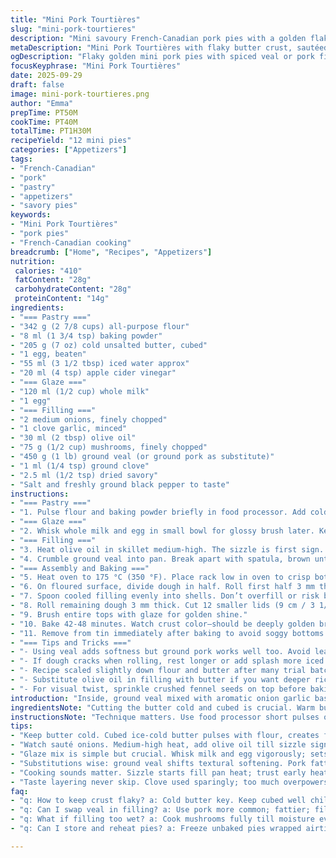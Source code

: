 ```yaml
---
title: "Mini Pork Tourtières"
slug: "mini-pork-tourtieres"
description: "Mini savoury French-Canadian pork pies with a golden flaky crust. Using a flaky butter crust with baking powder for lift instead of traditional shortening. Filled with sautéed onions, garlic, finely chopped mushrooms, and ground pork seasoned with clove and savory. The pies are baked until crisp with a milk and egg wash for that signature glossy finish. Muffin tin shapes give perfectly handheld portion sizes. A rustic twist by swapping white vinegar for apple cider vinegar and ground veal for pork for added tenderness. Ideal for appetizers or snackable mains."
metaDescription: "Mini Pork Tourtières with flaky butter crust, sautéed onions, garlic, mushrooms, and spiced ground pork. Rustic handheld French-Canadian bites baked to crisp gold."
ogDescription: "Flaky golden mini pork pies with spiced veal or pork filling, sautéed mushrooms, onions, and garlic. Baked low and slow for crisp bottom crusts and juicy centers."
focusKeyphrase: "Mini Pork Tourtières"
date: 2025-09-29
draft: false
image: mini-pork-tourtieres.png
author: "Emma"
prepTime: PT50M
cookTime: PT40M
totalTime: PT1H30M
recipeYield: "12 mini pies"
categories: ["Appetizers"]
tags:
- "French-Canadian"
- "pork"
- "pastry"
- "appetizers"
- "savory pies"
keywords:
- "Mini Pork Tourtières"
- "pork pies"
- "French-Canadian cooking"
breadcrumb: ["Home", "Recipes", "Appetizers"]
nutrition: 
 calories: "410"
 fatContent: "28g"
 carbohydrateContent: "28g"
 proteinContent: "14g"
ingredients:
- "=== Pastry ==="
- "342 g (2 7/8 cups) all-purpose flour"
- "8 ml (1 3/4 tsp) baking powder"
- "205 g (7 oz) cold unsalted butter, cubed"
- "1 egg, beaten"
- "55 ml (3 1/2 tbsp) iced water approx"
- "20 ml (4 tsp) apple cider vinegar"
- "=== Glaze ==="
- "120 ml (1/2 cup) whole milk"
- "1 egg"
- "=== Filling ==="
- "2 medium onions, finely chopped"
- "1 clove garlic, minced"
- "30 ml (2 tbsp) olive oil"
- "75 g (1/2 cup) mushrooms, finely chopped"
- "450 g (1 lb) ground veal (or ground pork as substitute)"
- "1 ml (1/4 tsp) ground clove"
- "2.5 ml (1/2 tsp) dried savory"
- "Salt and freshly ground black pepper to taste"
instructions:
- "=== Pastry ==="
- "1. Pulse flour and baking powder briefly in food processor. Add cold cubed butter. Pulse short bursts until coarse crumbs appear, about pea-sized lumps mixed with flour. Don’t overdo or butter melts. Add beaten egg, iced water gradually, and vinegar. Pulse a few times until dough just starts to gather. Avoid overmixing; you want crumbly but coming together. Scrape out. Form into disk. Wrap tight in plastic. Chill 50-60 minutes. Rest lets gluten relax and butter firm for flakiness."
- "=== Glaze ==="
- "2. Whisk whole milk and egg in small bowl for glossy brush later. Keep in fridge until assembly."
- "=== Filling ==="
- "3. Heat olive oil in skillet medium-high. The sizzle is first sign. Add onions and garlic. Stir often, cooking until softened and lightly golden, about 6-7 minutes. Don’t rush, let sugars develop deep aroma. Toss chopped mushrooms in. Stir until moisture evaporates and mixture smells earthy, around 4 minutes. Increase heat slightly."
- "4. Crumble ground veal into pan. Break apart with spatula, brown until no pink remains, about 8-9 minutes. Season with salt, pepper, clove, and savory. Try a pinch and adjust—clammy meat means undercooked or excess liquid. Cook until mixture looks crumbly and browned. Transfer to bowl and let cool before mixing in."
- "=== Assembly and Baking ==="
- "5. Heat oven to 175 °C (350 °F). Place rack low in oven to crisp bottom crust."
- "6. On floured surface, divide dough in half. Roll first half 3 mm thick. Using 12.5 cm (5 in) cutter, stamp out 12 circles. Press each into greased muffin tin cups making shells. Repeat with second half."
- "7. Spoon cooled filling evenly into shells. Don’t overfill or risk bursting."
- "8. Roll remaining dough 3 mm thick. Cut 12 smaller lids (9 cm / 3 1/2 in). Place over each pie. Seal edges firmly by pressing with fingers or fork rim. Trim excess dough if needed. Brush edges with glaze to act like glue. Prick small vents in each top for steam escape, using tip of knife or skewer."
- "9. Brush entire tops with glaze for golden shine."
- "10. Bake 42-48 minutes. Watch crust color—should be deeply golden brown, crisp to touch, no doughy spots. Internal filling springs back lightly when poked. If tops brown too fast, tent loosely with foil."
- "11. Remove from tin immediately after baking to avoid soggy bottoms. Let cool slightly before unmolding. Serve warm but not piping hot; flavors bloom when just cooled."
- "=== Tips and Tricks ==="
- "- Using veal adds softness but ground pork works well too. Avoid lean turkey; dries quickly."
- "- If dough cracks when rolling, rest longer or add splash more iced water sparingly."
- "- Recipe scaled slightly down flour and butter after many trial batches to avoid greasy crust."
- "- Substitute olive oil in filling with butter if you want deeper richness."
- "- For visual twist, sprinkle crushed fennel seeds on top before baking."
introduction: "Inside, ground veal mixed with aromatic onion garlic base, chopped mushrooms that soak up all juices. Spoonfuls of savory, clove adding that signature hint but never overwhelming; like whispered secrets while cooking. Pastry? Butter chunks glisten inside flaky layers, puffed up gently thanks to baking powder. Tried shortcuts before—storebought dough just stalls the magic. These little pies, hand-sized, golden domes smelling like home on a chilly day, make the kitchen smell like old family secrets. The crunch followed by juicy meat filling, that tugging sound when breaking the crust—you want to listen, eat, savor immediately. Chicken stock or veal broth works too if the pork runs dry. Apple cider vinegar in pastry? A nice subtle lift. Make ahead, freeze unbaked. Reheat gently. Warm, not scalding hot—it’s about balance, patience."
ingredientsNote: "Cutting the butter cold and cubed is crucial. Warm butter = greasy, flat dough. Baking powder in the flour sneaks air pockets, lightly puffing crust differently than typical brisée. Egg and ice water bind but don’t hydrate too much or dough turns tough. Vinegar softens gluten strands, improving tenderness—tried lemon juice but apple cider has less sharpness. The filling’s a dance: soften onions slowly to caramelize sugars; moisture in mushrooms must evaporate or pies turn soggy. Ground veal replaced for pork occasionally, softer profile, but watch fat content—too lean dries filling. Olive oil lends fruitiness; swap with butter for richness or peanut oil for a nutty twist. Salt to taste, seasoning is personal—too little tastes bland, too much overwhelms clove’s subtlety."
instructionsNote: "Technique matters. Use food processor short pulses or butter melts—if no processor, rub butter into dry ingredients with fingers to pea-size pieces. Assemble quickly to keep butter cold. Dough too dry? Add iced water teaspoon at a time. Rest in fridge helps relax gluten and chill fat for crisp layers. Watch filling closely—browning meat while stirring prevents clumps and uneven cooking. Leaving room for steam vents on tops crucial; no burst lids. Sealing edges with egg wash avoids filling leaks and soggy crust edges. Bake on low rack so heat crisps bottom crust fully. Tenting foil helps if tops darken prematurely. Cooling slightly firms filling; pies stay juicy without burning mouth. Reheating uncovered in low oven revives crisp texture years ago learned the hard way. Practical hacks save long days."
tips:
- "Keep butter cold. Cubed ice-cold butter pulses with flour, creates flaky pockets. Warm butter equals greasy, flat crust. Use short pulses; watch crumbs shape—small pea lumps, not paste. Overmix and dough turns tough. Rest dough wrapped and chilled at least 50 mins ; relax gluten, firm butter. This breaks stubborn dough stretch; helps layering, crisp curls. Rolling quickly with flour dust, not too heavy, stop at 3 mm. Thickness keeps pastry delicate, not chewy. Always tuck and chill excess dough. Repeat if dough warms or softens mid-shape."
- "Watch sauté onions. Medium-high heat, add olive oil till sizzle signals right temp. Stir often; color should lighten slowly, tender golden, not burnt. Take 6-7 mins max. Mushrooms tossed in only after onions soften fully; stir till moisture evaporates. Too wet filling ruins crust bottom; sogginess lurks. Mushrooms earthy scent tells when ready around 4 mins. Temperature bump after moisture mostly gone avoids overcooking. Brown meat separately; break up clumps with spatula early. Pink remnants mean longer cook needed. Season late, test flavor with tiny pinch; too salty masks clove subtlety."
- "Glaze mix is simple but crucial. Whisk milk and egg vigorously; sets glossy finish seal. Keep chilled till ready. Brush edges before lids for glue effect; prevents spills. Prick vents with needle or tip knife in top lid vents pressure, avoids pie burst. Trim edges precisely to avoid dough folds that trap steam unevenly. Bake rack should be low in oven ; crisp bottom forms slowly. If tops color premature brown, tent foil loosely, keep oven heat even. Remove pie immediately from tin after baking, lets bottom stay crisp, stops soggy trap. Cooling slightly firms filling, stops hot drip. Reheat low and uncovered revives crunch; no microwave shortcuts here."
- "Substitutions wise: ground veal shifts textural softening. Pork fattier, more punch but dry turkey no good; too lean, filling drier faster. Olive oil lends faint fruit notes; sub with butter richer but must cut dough chilling time; butter melts sooner. Vinegar in dough optimizes gluten strands; apple cider less sharp than lemon juice tried twice. Baking powder inflates texture differently from traditional shortening; tried both, baking powder adds lift without grease overload. Mushrooms fine diced soak flavors; not replacing with water-rich veg unless moisture managed strictly."
- "Cooking sounds matter. Sizzle starts fill pan heat; trust early heat cues before addition. Stirring till onions turn golden signals sugar caramelizing deeper aroma awakening. Meat browning clink and faint hiss, no pink spots; smell changes to nutty, savory. Dough handling quiet but crisp when chilled right. Dough cracks on roll? Rest longer, add iced water teaspoon by teaspoon but cautiously; too wet dulls flakiness. Using a small sharp cutter for lids avoids stretch tears. Seal edges firmly finger press or fork rim to avoid leak. Bake timing variable; watch pie top color, tap lightly, bottom crust feel. Internal filling springs back slightly when poke done."
- "Taste layering never skip. Clove used sparingly; too much overpowers. Savory dried leaves subtle umami, luckily flexible on amounts. Salt cautiously balanced; too little bland, too much overpower. Testing spoonful before final assembly saves after bake regrets. Frozen unbaked pies solid frozen store well; thaw in fridge overnight before bake. Reheat gently low oven to restore texture. Avoid microwave; crust soggy disaster. Crisp domed tops and juicy interior; listen for slight crunch bite, smell roasted aromas in air. Apple cider vinegar added subtle tang and tender crumb; skipped lemon due to sharp notes overpowering dough."
faq:
- "q: How to keep crust flaky? a: Cold butter key. Keep cubed well chilled. Pulse dough short bits in food processor, not overworked. Chill at least 50 mins wrapped tight for gluten relax. Add iced water slowly; too wet dough sticky, tough. Rest helps butter firm up again. Roll out quickly with flour dust; cracks fix with rest or water splash. Avoid warm hands; keep cool kitchen if possible."
- "q: Can I swap veal in filling? a: Use pork more common; fattier; fills juicy. Veal softer texture, less heavy. Turkey leaner but dries fast; not ideal. Mushrooms amplify moisture control; omit if too wet. Butter or olive oil change flavor tones; butter richer, olive oil fruity. Adjust seasoning afterward; clove subtle. Test small pan spoon taste before filling pies. Flavor balance delicate but flexible."
- "q: What if filling too wet? a: Cook mushrooms fully till moisture evaporates. Brown meat thoroughly; breaks clumping holds moisture back. Overcrowding pan traps liquid; cook batches if needed. Season late to avoid drawing out water too early. Soggy filling makes bottom dough limp, uneven bake. Let filling cool before assembling; warm filling melts crust prematurely. Correct liquid content key for crisp shell, mosaic textures."
- "q: Can I store and reheat pies? a: Freeze unbaked pies wrapped airtight; thaw refrig overnight before baking. Baked pies last 2-3 days in fridge wrapped. Reheat low oven uncovered; restores shine, crisp edges. Avoid microwave; ruins crust texture, soggy underside. Leftovers reheat slow and steady best. Make ahead, freeze raw, bake fresh for best experience. Cooling after bake firms filling; reheating reactivates aroma and crunch."

---
```

